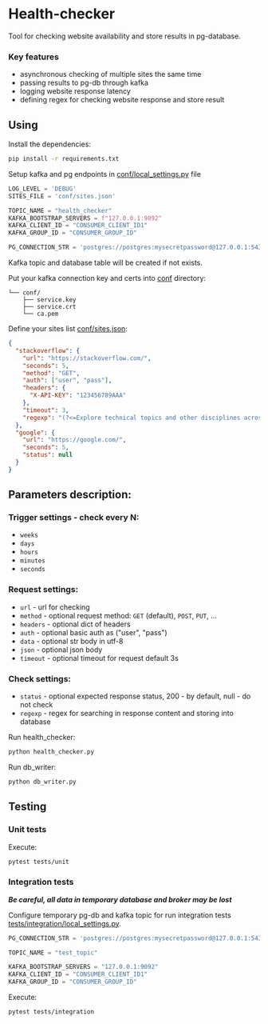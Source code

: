 # Health-checker

Tool for checking website availability and store results in pg-database.

### Key features

- asynchronous checking of multiple sites the same time
- passing results to pg-db through kafka
- logging website response latency
- defining regex for checking website response and store result 

## Using

Install the dependencies:
```bash
pip install -r requirements.txt
```

Setup kafka and pg endpoints in [conf/local_settings.py](conf/local_settings.py) file
```python
LOG_LEVEL = 'DEBUG'
SITES_FILE = 'conf/sites.json'

TOPIC_NAME = "health_checker"
KAFKA_BOOTSTRAP_SERVERS = f"127.0.0.1:9092"
KAFKA_CLIENT_ID = "CONSUMER_CLIENT_ID1"
KAFKA_GROUP_ID = "CONSUMER_GROUP_ID"

PG_CONNECTION_STR = 'postgres://postgres:mysecretpassword@127.0.0.1:5432/postgres'
```

Kafka topic and database table will be created if not exists.

Put your kafka connection key and certs into [conf](conf) directory:
```
└── conf/
    ├── service.key
    ├── service.crt
    └── ca.pem   
```

Define your sites list [conf/sites.json](conf/sites.json):
```json
{
  "stackoverflow": {
    "url": "https://stackoverflow.com/",
    "seconds": 5,
    "method": "GET",
    "auth": ["user", "pass"],
    "headers": {
      "X-API-KEY": "123456789AAA"
    },
    "timeout": 3,
    "regexp": "(?<=Explore technical topics and other disciplines across )\\d+(?=\\+ Q&A)"
  },
  "google": {
    "url": "https://google.com/",
    "seconds": 5,
    "status": null
  }
}
```

## Parameters description:

### Trigger settings - check every N:
- `weeks`
- `days`
- `hours` 
- `minutes`
- `seconds`

### Request settings:
- `url` - url for checking 
- `method` - optional request method: `GET` (default), `POST`, `PUT`, ...
- `headers` - optional dict of headers
- `auth` - optional basic auth as ("user", "pass")
- `data` - optional str body in utf-8 
- `json` - optional json body
- `timeout` - optional timeout for request default 3s

### Check settings:
- `status` - optional expected response status, 200 - by default, null - do not check
- `regexp` - regex for searching in response content and storing into database 

Run health_checker:
```bash
python health_checker.py
```

Run db_writer:
```bash
python db_writer.py
```


## Testing
### Unit tests
Execute:
```bash
pytest tests/unit
```

### Integration tests
***Be careful, all data in temporary database and broker may be lost***

Configure temporary pg-db and kafka topic for run integration tests [tests/integration/local_settings.py](tests/integration/local_settings.py).

```python
PG_CONNECTION_STR = 'postgres://postgres:mysecretpassword@127.0.0.1:5432/postgres'

TOPIC_NAME = "test_topic"

KAFKA_BOOTSTRAP_SERVERS = "127.0.0.1:9092"
KAFKA_CLIENT_ID = "CONSUMER_CLIENT_ID1"
KAFKA_GROUP_ID = "CONSUMER_GROUP_ID"
```

Execute:
```bash
pytest tests/integration
```
